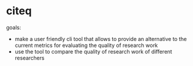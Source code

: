 # citeq

goals:

-   make a user friendly cli tool that allows to provide an alternative to the current metrics for evaluating the quality of research work
-   use the tool to compare the quality of research work of different researchers
